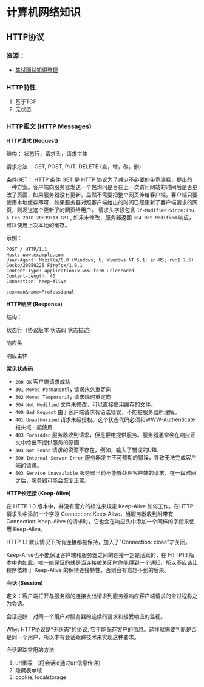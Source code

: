 计算机网络知识
===
## HTTP协议

### 资源： 

* [笔试面试知识整理](https://hit-alibaba.github.io/interview/)

### HTTP特性

1. 基于TCP
2. 无状态


### HTTP报文 (HTTP Messages)

__HTTP请求 (Request)__

结构： 状态行，请求头，请求主体

请求方法： GET, POST, PUT, DELETE (查，增，改，删)

条件GET： HTTP 条件 GET 是 HTTP 协议为了减少不必要的带宽浪费，提出的一种方案。客户端向服务器发送一个包询问是否在上一次访问网站的时间后是否更改了页面，如果服务器没有更新，显然不需要把整个网页传给客户端，客户端只要使用本地缓存即可，如果服务器对照客户端给出的时间已经更新了客户端请求的网页，则发送这个更新了的网页给用户。
请求头字段包含 ``` If-Modified-Since:Thu, 4 Feb 2010 20:39:13 GMT ``` , 如果未修改，服务器返回 ``` 304 Not Modified ``` 响应，可以使用上次本地的缓存。

示例：
```
POST / HTTP/1.1
Host: www.example.com
User-Agent: Mozilla/5.0 (Windows; U; Windows NT 5.1; en-US; rv:1.7.6)
Gecko/20050225 Firefox/1.0.1
Content-Type: application/x-www-form-urlencoded
Content-Length: 40
Connection: Keep-Alive

sex=man&name=Professional  
```

__HTTP响应 (Response)__

结构：

状态行（协议版本 状态码 状态描述）

响应头

响应主体

**常见状态码**

* ```200 OK``` 客户端请求成功
* ```301 Moved Permanently``` 请求永久重定向
* ```302 Moved Temporarily``` 请求临时重定向
* ```304 Not Modified``` 文件未修改，可以直接使用缓存的文件。
* ```400 Bad Request``` 由于客户端请求有语法错误，不能被服务器所理解。
* ```401 Unauthorized``` 请求未经授权。这个状态代码必须和WWW-Authenticate报头域一起使用
* ```403 Forbidden``` 服务器收到请求，但是拒绝提供服务。服务器通常会在响应正文中给出不提供服务的原因
* ```404 Not Found``` 请求的资源不存在，例如，输入了错误的URL
* ```500 Internal Server Error``` 服务器发生不可预期的错误，导致无法完成客户端的请求。
* ```503 Service Unavailable``` 服务器当前不能够处理客户端的请求，在一段时间之后，服务器可能会恢复正常。

__HTTP长连接 (Keep-Alive)__

在 HTTP 1.0 版本中，并没有官方的标准来规定 Keep-Alive 如何工作。在HTTP请求头中添加一个字段 Connection: Keep-Alive，当服务器收到附带有 Connection: Keep-Alive 的请求时，它也会在响应头中添加一个同样的字段来使用 Keep-Alive。

HTTP 1.1 默认情况下所有连接都被保持，加入了"Connection: close"才关闭。

Keep-Alive也不能保证客户端和服务器之间的连接一定是活跃的，在 HTTP1.1 版本中也如此。唯一能保证的就是当连接被关闭时你能得到一个通知，所以不应该让程序依赖于 Keep-Alive 的保持连接特性，否则会有意想不到的后果。

__会话 (Session)__

定义：客户端打开与服务器的连接发出请求到服务器响应客户端请求的全过程称之为会话。

会话追踪：对同一个用户对服务器的连续的请求和接受响应的监视。

Why: HTTP协议是”无状态”的协议, 它不能保存客户的信息。这样就需要判断是否是同一个用户，所以才有会话跟踪技术来实现这种要求。

会话跟踪常用的方法:

1. url重写 （将会话id通过url信息传递）
2. 隐藏表单域
3. cookie, localstorage